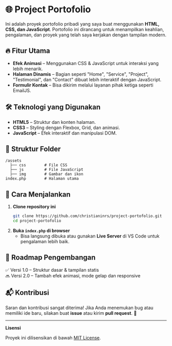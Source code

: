 # 🌐 Project Portofolio

Ini adalah proyek portofolio pribadi yang saya buat menggunakan **HTML, CSS, dan JavaScript**. Portofolio ini dirancang untuk menampilkan keahlian, pengalaman, dan proyek yang telah saya kerjakan dengan tampilan modern.

## 🔥 Fitur Utama
- **Efek Animasi** – Menggunakan CSS & JavaScript untuk interaksi yang lebih menarik.
- **Halaman Dinamis** – Bagian seperti "Home", "Service", "Project", "Testimonial", dan "Contact" dibuat lebih interaktif dengan JavaScript.
- **Formulir Kontak** – Bisa dikirim melalui layanan pihak ketiga seperti EmailJS.

## 🛠️ Teknologi yang Digunakan
- **HTML5** – Struktur dan konten halaman.
- **CSS3** – Styling dengan Flexbox, Grid, dan animasi.
- **JavaScript** – Efek interaktif dan manipulasi DOM.

## 📂 Struktur Folder
```
/assets  
  ├── css        # File CSS  
  ├── js         # File JavaScript  
  ├── img        # Gambar dan ikon  
index.php        # Halaman utama 
```

## 🚀 Cara Menjalankan
1. **Clone repository ini**  
   ```bash
   git clone https://github.com/christianinrs/project-portofolio.git
   cd project-portofolio
   ```
2. **Buka `index.php` di browser**  
   - Bisa langsung dibuka atau gunakan **Live Server** di VS Code untuk pengalaman lebih baik.

## 📌 Roadmap Pengembangan
✅ Versi 1.0 – Struktur dasar & tampilan statis  
🔜 Versi 2.0 – Tambah efek animasi, mode gelap dan responsive

## 📬 Kontribusi
Saran dan kontribusi sangat diterima! Jika Anda menemukan bug atau memiliki ide baru, silakan buat **issue** atau kirim **pull request**. 🙌

---

**Lisensi**

Proyek ini dilisensikan di bawah [MIT License](LICENSE).
